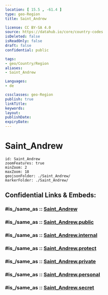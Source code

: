 ```yaml
---
location: [ 15.5 , -61.4 ] 
type: geo-Region
title: Saint_Andrew

license: CC BY-SA 4.0
source: https://datahub.io/core/country-codes
isDeleted: false
isReadOnly: false
draft: false
confidential: public

tags:
- geo/Country/Region
aliases:
- Saint_Andrew

Languages:
- de

cssclasses: geo-Region
publish: true
linkTitle: 
keywords: 
layout: 
publishDate: 
expiryDate: 
---
```


# Saint_Andrew

```leaflet
id: Saint_Andrew
zoomFeatures: true 
minZoom: 2 
maxZoom: 18
geojsonFolder: ./Saint_Andrew/
markerFolder: ./Saint_Andrew/
```


## Confidential Links & Embeds: 

### #is_/same_as :: [Saint_Andrew](/_Standards/Earth/Continent/America~Caribbean/Dominica/parishes~Dominica/Saint_Andrew.md) 

### #is_/same_as :: [Saint_Andrew.public](/_public/Earth/Continent/America~Caribbean/Dominica/parishes~Dominica/Saint_Andrew.public.md) 

### #is_/same_as :: [Saint_Andrew.internal](/_internal/Earth/Continent/America~Caribbean/Dominica/parishes~Dominica/Saint_Andrew.internal.md) 

### #is_/same_as :: [Saint_Andrew.protect](/_protect/Earth/Continent/America~Caribbean/Dominica/parishes~Dominica/Saint_Andrew.protect.md) 

### #is_/same_as :: [Saint_Andrew.private](/_private/Earth/Continent/America~Caribbean/Dominica/parishes~Dominica/Saint_Andrew.private.md) 

### #is_/same_as :: [Saint_Andrew.personal](/_personal/Earth/Continent/America~Caribbean/Dominica/parishes~Dominica/Saint_Andrew.personal.md) 

### #is_/same_as :: [Saint_Andrew.secret](/_secret/Earth/Continent/America~Caribbean/Dominica/parishes~Dominica/Saint_Andrew.secret.md)

